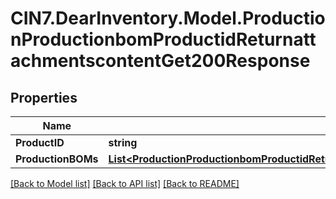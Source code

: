 # CIN7.DearInventory.Model.ProductionProductionbomProductidReturnattachmentscontentGet200Response

## Properties

| Name               | Type                                                                                                                                                                                                      | Description | Notes      |
| ------------------ | --------------------------------------------------------------------------------------------------------------------------------------------------------------------------------------------------------- | ----------- | ---------- |
| **ProductID**      | **string**                                                                                                                                                                                                |             | [optional] |
| **ProductionBOMs** | [**List&lt;ProductionProductionbomProductidReturnattachmentscontentGet200ResponseProductionBOMsInner&gt;**](ProductionProductionbomProductidReturnattachmentscontentGet200ResponseProductionBOMsInner.md) |             | [optional] |

[[Back to Model list]](../README.md#documentation-for-models) [[Back to API list]](../README.md#documentation-for-api-endpoints) [[Back to README]](../README.md)
